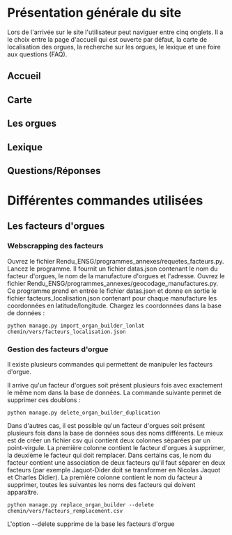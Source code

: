 # Présentation générale du site

Lors de l'arrivée sur le site l'utilisateur peut naviguer entre cinq onglets. Il a le choix entre la page d'accueil qui est ouverte par défaut, la carte de localisation des orgues, la recherche sur les orgues, le lexique et une foire aux questions (FAQ).

## Accueil

## Carte

## Les orgues

## Lexique

## Questions/Réponses

# Différentes commandes utilisées

## Les facteurs d'orgues

### Webscrapping des facteurs

Ouvrez le fichier Rendu_ENSG/programmes_annexes/requetes_facteurs.py. Lancez le programme. Il fournit un fichier datas.json contenant le nom du facteur d'orgues, le nom de la manufacture d'orgues et l'adresse.
Ouvrez le fichier Rendu_ENSG/programmes_annexes/geocodage_manufactures.py. Ce programme prend en entrée le fichier datas.json et donne en sortie le fichier facteurs_localisation.json contenant pour chaque manufacture les coordonnées en latitude/longitude. 
Chargez les coordonnées dans la base de données :
```shell script
python manage.py import_organ_builder_lonlat chemin/vers/facteurs_localisation.json
```

### Gestion des facteurs d'orgue

Il existe plusieurs commandes qui permettent de manipuler les facteurs d'orgue.

Il arrive qu'un facteur d'orgues soit présent plusieurs fois avec exactement le même nom dans la base de données. La commande suivante permet de supprimer ces doublons : 
```shell script
python manage.py delete_organ_builder_duplication
```

Dans d'autres cas, il est possible qu'un facteur d'orgues soit présent plusieurs fois dans la base de données sous des noms différents. Le mieux est de créer un fichier csv qui contient deux colonnes séparées par un point-virgule. La première colonne contient le facteur d'orgues à supprimer, la deuxième le facteur qui doit remplacer. 
Dans certains cas, le nom du facteur contient une association de deux facteurs qu'il faut séparer en deux facteurs (par exemple Jaquot-Dider doit se transformer en Nicolas Jaquot et Charles Didier). La première colonne contient le nom du facteur à supprimer, toutes les suivantes les noms des facteurs qui doivent apparaître.
```shell script
python manage.py replace_organ_builder --delete chemin/vers/facteurs_remplacement.csv
```
L'option --delete supprime de la base les facteurs d'orgue
